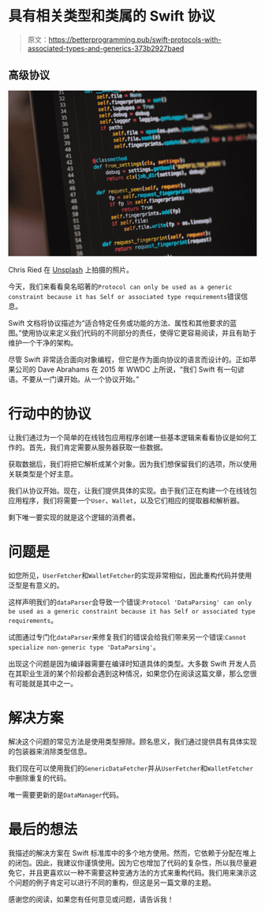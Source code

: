 # 具有相关类型和类属的 Swift 协议

> 原文：<https://betterprogramming.pub/swift-protocols-with-associated-types-and-generics-373b2927baed>

## 高级协议

![](img/f0e30814917730f86a0d7b0b2f75d31b.png)

Chris Ried 在 [Unsplash](https://unsplash.com?utm_source=medium&utm_medium=referral) 上拍摄的照片。

今天，我们来看看臭名昭著的`Protocol can only be used as a generic constraint because it has Self or associated type requirements`错误信息。

Swift 文档将协议描述为“适合特定任务或功能的方法、属性和其他要求的蓝图。”使用协议来定义我们代码的不同部分的责任，使得它更容易阅读，并且有助于维护一个干净的架构。

尽管 Swift 非常适合面向对象编程，但它是作为面向协议的语言而设计的。正如苹果公司的 Dave Abrahams 在 2015 年 WWDC 上所说，“我们 Swift 有一句谚语。不要从一门课开始。从一个协议开始。”

# 行动中的协议

让我们通过为一个简单的在线钱包应用程序创建一些基本逻辑来看看协议是如何工作的。首先，我们肯定需要从服务器获取一些数据。

获取数据后，我们将把它解析成某个对象。因为我们想保留我们的选项，所以使用关联类型是个好主意。

我们从协议开始。现在，让我们提供具体的实现。由于我们正在构建一个在线钱包应用程序，我们将需要一个`User`、`Wallet`，以及它们相应的提取器和解析器。

剩下唯一要实现的就是这个逻辑的消费者。

# 问题是

如您所见，`UserFetcher`和`WalletFetcher`的实现非常相似，因此重构代码并使用泛型是有意义的。

这样声明我们的`dataParser`会导致一个错误:`Protocol 'DataParsing' can only be used as a generic constraint because it has Self or associated type requirements`。

试图通过专门化`dataParser`来修复我们的错误会给我们带来另一个错误:`Cannot specialize non-generic type 'DataParsing'`。

出现这个问题是因为编译器需要在编译时知道具体的类型。大多数 Swift 开发人员在其职业生涯的某个阶段都会遇到这种情况，如果您仍在阅读这篇文章，那么您很有可能就是其中之一。

# 解决方案

解决这个问题的常见方法是使用类型擦除。顾名思义，我们通过提供具有具体实现的包装器来消除类型信息。

我们现在可以使用我们的`GenericDataFetcher`并从`UserFetcher`和`WalletFetcher`中删除重复的代码。

唯一需要更新的是`DataManager`代码。

# 最后的想法

我描述的解决方案在 Swift 标准库中的多个地方使用。然而，它依赖于分配在堆上的闭包。因此，我建议你谨慎使用。因为它也增加了代码的复杂性，所以我尽量避免它，并且更喜欢以一种不需要这种变通方法的方式来重构代码。我们用来演示这个问题的例子肯定可以进行不同的重构，但这是另一篇文章的主题。

感谢您的阅读，如果您有任何意见或问题，请告诉我！